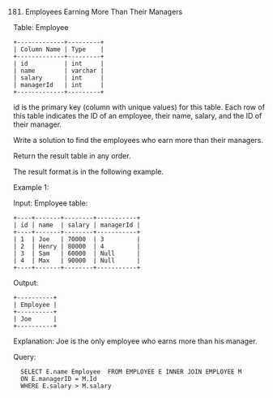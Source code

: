 181. Employees Earning More Than Their Managers

Table: Employee
    
    +-------------+---------+
    | Column Name | Type    |
    +-------------+---------+
    | id          | int     |
    | name        | varchar |
    | salary      | int     |
    | managerId   | int     |
    +-------------+---------+
id is the primary key (column with unique values) for this table.
Each row of this table indicates the ID of an employee, their name, salary, and the ID of their manager.

 

Write a solution to find the employees who earn more than their managers.

Return the result table in any order.

The result format is in the following example.

 

Example 1:

Input: 
Employee table:  

    +----+-------+--------+-----------+
    | id | name  | salary | managerId |
    +----+-------+--------+-----------+
    | 1  | Joe   | 70000  | 3         |
    | 2  | Henry | 80000  | 4         |
    | 3  | Sam   | 60000  | Null      |
    | 4  | Max   | 90000  | Null      |
    +----+-------+--------+-----------+
Output: 

    +----------+
    | Employee |
    +----------+
    | Joe      |
    +----------+
Explanation: Joe is the only employee who earns more than his manager.

Query: 

      SELECT E.name Employee  FROM EMPLOYEE E INNER JOIN EMPLOYEE M
      ON E.managerID = M.Id
      WHERE E.salary > M.salary

